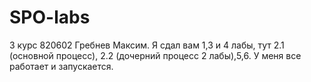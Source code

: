 # SPO-labs
3 курс 820602 Гребнев Максим. Я сдал вам 1,3 и 4 лабы, тут 2.1 (основной процесс), 2.2 (дочерний процесс 2 лабы),5,6. У меня все работает и запускается.

